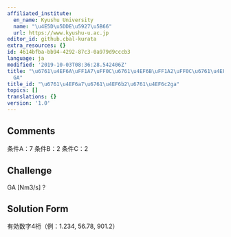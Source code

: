 ```yaml
---
affiliated_institute:
  en_name: Kyushu University
  name: "\u4E5D\u5DDE\u5927\u5B66"
  url: https://www.kyushu-u.ac.jp
editor_id: github.cbal-kurata
extra_resources: {}
id: 4614bfba-bb94-4292-87c3-0a979d9cccb3
language: ja
modified: '2019-10-03T08:36:28.542406Z'
title: "\u6761\u4EF6A\uFF1A7\uFF0C\u6761\u4EF6B\uFF1A2\uFF0C\u6761\u4EF6C\uFF1A2\uFF0C\
  GA"
title_id: "\u6761\u4EF6a7\u6761\u4EF6b2\u6761\u4EF6c2ga"
topics: []
translations: {}
version: '1.0'
---
```


## Comments
条件A：7
条件B：2
条件C：2

## Challenge
GA [Nm3/s] ?

## Solution Form
有効数字4桁（例：1.234,  56.78,  901.2）




